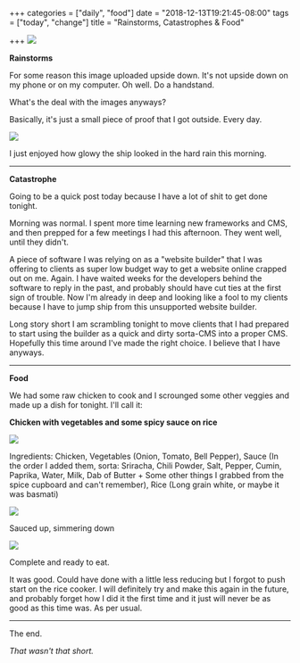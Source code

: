 +++
categories = ["daily", "food"]
date = "2018-12-13T19:21:45-08:00"
tags = ["today", "change"]
title = "Rainstorms, Catastrophes & Food"

+++
![](/uploads/IMG_8561.JPG)

**Rainstorms**

For some reason this image uploaded upside down. It's not upside down on my phone or on my computer. Oh well. Do a handstand.

What's the deal with the images anyways?

Basically, it's just a small piece of proof that I got outside. Every day.

![](/uploads/IMG_8563.JPG)

I just enjoyed how glowy the ship looked in the hard rain this morning.

***

**Catastrophe**

Going to be a quick post today because I have a lot of shit to get done tonight.

Morning was normal. I spent more time learning new frameworks and CMS, and then prepped for a few meetings I had this afternoon. They went well, until they didn't.

A piece of software I was relying on as a "website builder" that I was offering to clients as super low budget way to get a website online crapped out on me. Again. I have waited weeks for the developers behind the software to reply in the past, and probably should have cut ties at the first sign of trouble. Now I'm already in deep and looking like a fool to my clients because I have to jump ship from this unsupported website builder. 

Long story short I am scrambling tonight to move clients that I had prepared to start using the builder as a quick and dirty sorta-CMS into a proper CMS. Hopefully this time around I've made the right choice. I believe that I have anyways.

***

**Food**

We had some raw chicken to cook and I scrounged some other veggies and made up a dish for tonight. I'll call it:

**Chicken with vegetables and some spicy sauce on rice**

![](/uploads/IMG_8573.JPG)

Ingredients: Chicken, Vegetables (Onion, Tomato, Bell Pepper), Sauce (In the order I added them, sorta: Sriracha, Chili Powder, Salt, Pepper, Cumin, Paprika, Water, Milk, Dab of Butter + Some other things I grabbed from the spice cupboard and can't remember), Rice (Long grain white, or maybe it was basmati)

![](/uploads/IMG_8574.JPG)

Sauced up, simmering down

![](/uploads/IMG_8576.JPG)

Complete and ready to eat. 

It was good. Could have done with a little less reducing but I forgot to push start on the rice cooker. I will definitely try and make this again in the future, and probably forget how I did it the first time and it just will never be as good as this time was. As per usual.

***

The end.

_That wasn't that short._